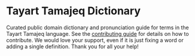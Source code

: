 
# Tayart Tamajeq Dictionary

Curated public domain dictionary and pronunciation guide for terms in the Tayart Tamajeq language. See the [contributing guide](https://github.com/drumworkteam/term/blob/make/.github/contributing.md) for details on how to contribute. We would love your support, even if it is just fixing a word or adding a single definition. Thank you for all your help!